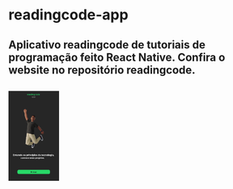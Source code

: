 # readingcode-app
<h2>Aplicativo readingcode de tutoriais de programação feito React Native. Confira o website no repositório readingcode.<h2>

<img src="./img/Group 48pagina-inicial.png" alt="" style="width: 100px;">
